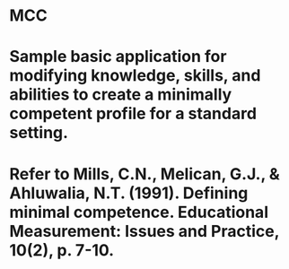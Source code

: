 # MCC
# Sample basic application for modifying knowledge, skills, and abilities to create a minimally competent profile for a standard setting. 
# Refer to Mills, C.N., Melican, G.J., & Ahluwalia, N.T. (1991). Defining minimal competence. Educational Measurement: Issues and Practice, 10(2), p. 7-10. 
